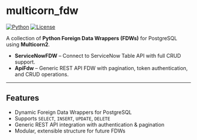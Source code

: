 # multicorn_fdw

[![Python](https://img.shields.io/badge/python-3.10+-blue.svg)](https://www.python.org/) 
[![License](https://img.shields.io/badge/license-MIT-green.svg)](LICENSE)

A collection of **Python Foreign Data Wrappers (FDWs)** for PostgreSQL using **Multicorn2**.  

- **ServiceNowFDW** – Connect to ServiceNow Table API with full CRUD support.  
- **ApiFdw** – Generic REST API FDW with pagination, token authentication, and CRUD operations.

---

## Features

- Dynamic Foreign Data Wrappers for PostgreSQL
- Supports `SELECT`, `INSERT`, `UPDATE`, `DELETE`
- Generic REST API integration with authentication & pagination
- Modular, extensible structure for future FDWs
